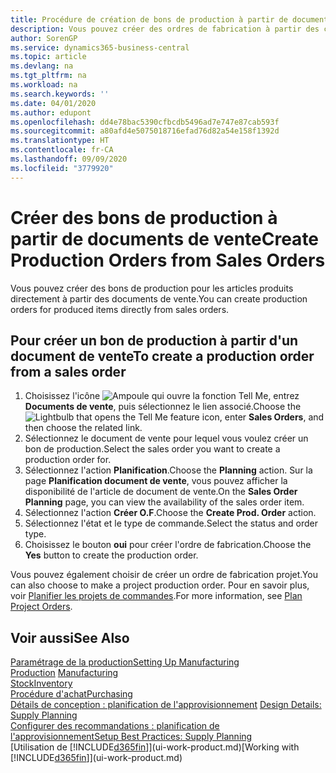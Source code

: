 ```yaml
---
title: Procédure de création de bons de production à partir de documents de vente | Microsoft Docs
description: Vous pouvez créer des ordres de fabrication à partir des commandes vente dans le département Ventes & marketing.
author: SorenGP
ms.service: dynamics365-business-central
ms.topic: article
ms.devlang: na
ms.tgt_pltfrm: na
ms.workload: na
ms.search.keywords: ''
ms.date: 04/01/2020
ms.author: edupont
ms.openlocfilehash: dd4e78bac5390cfbcdb5496ad7e747e87cab593f
ms.sourcegitcommit: a80afd4e5075018716efad76d82a54e158f1392d
ms.translationtype: HT
ms.contentlocale: fr-CA
ms.lasthandoff: 09/09/2020
ms.locfileid: "3779920"
---
```

# <a name="create-production-orders-from-sales-orders"></a><span data-ttu-id="8665e-103">Créer des bons de production à partir de documents de vente</span><span class="sxs-lookup"><span data-stu-id="8665e-103">Create Production Orders from Sales Orders</span></span>
<span data-ttu-id="8665e-104">Vous pouvez créer des bons de production pour les articles produits directement à partir des documents de vente.</span><span class="sxs-lookup"><span data-stu-id="8665e-104">You can create production orders for produced items directly from sales orders.</span></span>  

## <a name="to-create-a-production-order-from-a-sales-order"></a><span data-ttu-id="8665e-105">Pour créer un bon de production à partir d'un document de vente</span><span class="sxs-lookup"><span data-stu-id="8665e-105">To create a production order from a sales order</span></span>  

1.  <span data-ttu-id="8665e-106">Choisissez l'icône ![Ampoule qui ouvre la fonction Tell Me](media/ui-search/search_small.png "Dites-moi ce que vous voulez faire"), entrez **Documents de vente**, puis sélectionnez le lien associé.</span><span class="sxs-lookup"><span data-stu-id="8665e-106">Choose the ![Lightbulb that opens the Tell Me feature](media/ui-search/search_small.png "Tell me what you want to do") icon, enter **Sales Orders**, and then choose the related link.</span></span>  
2.  <span data-ttu-id="8665e-107">Sélectionnez le document de vente pour lequel vous voulez créer un bon de production.</span><span class="sxs-lookup"><span data-stu-id="8665e-107">Select the sales order you want to create a production order for.</span></span>  
3.  <span data-ttu-id="8665e-108">Sélectionnez l'action **Planification**.</span><span class="sxs-lookup"><span data-stu-id="8665e-108">Choose the **Planning** action.</span></span> <span data-ttu-id="8665e-109">Sur la page **Planification document de vente**, vous pouvez afficher la disponibilité de l'article de document de vente.</span><span class="sxs-lookup"><span data-stu-id="8665e-109">On the **Sales Order Planning** page, you can view the availability of the sales order item.</span></span>  
4.  <span data-ttu-id="8665e-110">Sélectionnez l'action **Créer O.F**.</span><span class="sxs-lookup"><span data-stu-id="8665e-110">Choose the **Create Prod. Order** action.</span></span>  
5.  <span data-ttu-id="8665e-111">Sélectionnez l'état et le type de commande.</span><span class="sxs-lookup"><span data-stu-id="8665e-111">Select the status and order type.</span></span>  
6.  <span data-ttu-id="8665e-112">Choisissez le bouton **oui** pour créer l'ordre de fabrication.</span><span class="sxs-lookup"><span data-stu-id="8665e-112">Choose the **Yes** button to create the production order.</span></span>

<span data-ttu-id="8665e-113">Vous pouvez également choisir de créer un ordre de fabrication projet.</span><span class="sxs-lookup"><span data-stu-id="8665e-113">You can also choose to make a project production order.</span></span> <span data-ttu-id="8665e-114">Pour en savoir plus, voir [Planifier les projets de commandes](production-how-to-plan-project-orders.md).</span><span class="sxs-lookup"><span data-stu-id="8665e-114">For more information, see [Plan Project Orders](production-how-to-plan-project-orders.md).</span></span>   

## <a name="see-also"></a><span data-ttu-id="8665e-115">Voir aussi</span><span class="sxs-lookup"><span data-stu-id="8665e-115">See Also</span></span>  
[<span data-ttu-id="8665e-116">Paramétrage de la production</span><span class="sxs-lookup"><span data-stu-id="8665e-116">Setting Up Manufacturing</span></span>](production-configure-production-processes.md)  
<span data-ttu-id="8665e-117">[Production](production-manage-manufacturing.md)  </span><span class="sxs-lookup"><span data-stu-id="8665e-117">[Manufacturing](production-manage-manufacturing.md)  </span></span>  
[<span data-ttu-id="8665e-118">Stock</span><span class="sxs-lookup"><span data-stu-id="8665e-118">Inventory</span></span>](inventory-manage-inventory.md)  
[<span data-ttu-id="8665e-119">Procédure d'achat</span><span class="sxs-lookup"><span data-stu-id="8665e-119">Purchasing</span></span>](purchasing-manage-purchasing.md)  
<span data-ttu-id="8665e-120">[Détails de conception : planification de l'approvisionnement](design-details-supply-planning.md) </span><span class="sxs-lookup"><span data-stu-id="8665e-120">[Design Details: Supply Planning](design-details-supply-planning.md) </span></span>  
[<span data-ttu-id="8665e-121">Configurer des recommandations : planification de l'approvisionnement</span><span class="sxs-lookup"><span data-stu-id="8665e-121">Setup Best Practices: Supply Planning</span></span>](setup-best-practices-supply-planning.md)  
<span data-ttu-id="8665e-122">[Utilisation de [!INCLUDE[d365fin](includes/d365fin_md.md)]](ui-work-product.md)</span><span class="sxs-lookup"><span data-stu-id="8665e-122">[Working with [!INCLUDE[d365fin](includes/d365fin_md.md)]](ui-work-product.md)</span></span>

